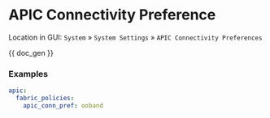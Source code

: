 # APIC Connectivity Preference

Location in GUI:
`System` » `System Settings` » `APIC Connectivity Preferences`


{{ doc_gen }}

### Examples

```yaml
apic:
  fabric_policies:
    apic_conn_pref: ooband
```
